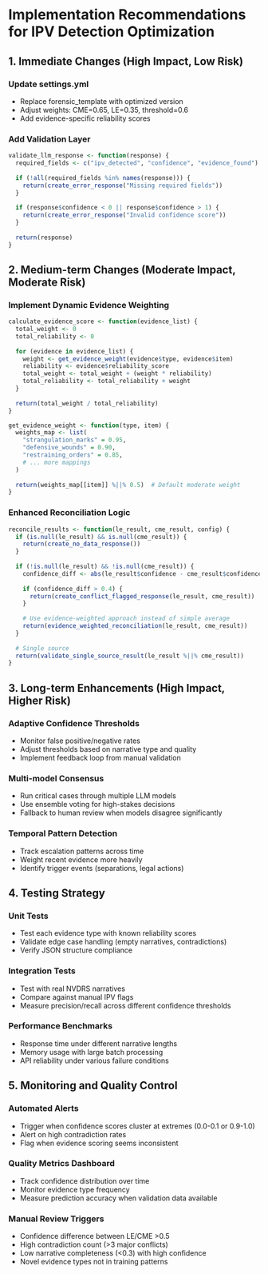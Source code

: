 # Implementation Recommendations for IPV Detection Optimization

## 1. Immediate Changes (High Impact, Low Risk)

### Update settings.yml
- Replace forensic_template with optimized version
- Adjust weights: CME=0.65, LE=0.35, threshold=0.6
- Add evidence-specific reliability scores

### Add Validation Layer
```r
validate_llm_response <- function(response) {
  required_fields <- c("ipv_detected", "confidence", "evidence_found")
  
  if (!all(required_fields %in% names(response))) {
    return(create_error_response("Missing required fields"))
  }
  
  if (response$confidence < 0 || response$confidence > 1) {
    return(create_error_response("Invalid confidence score"))
  }
  
  return(response)
}
```

## 2. Medium-term Changes (Moderate Impact, Moderate Risk)

### Implement Dynamic Evidence Weighting
```r
calculate_evidence_score <- function(evidence_list) {
  total_weight <- 0
  total_reliability <- 0
  
  for (evidence in evidence_list) {
    weight <- get_evidence_weight(evidence$type, evidence$item)
    reliability <- evidence$reliability_score
    total_weight <- total_weight + (weight * reliability)
    total_reliability <- total_reliability + weight
  }
  
  return(total_weight / total_reliability)
}

get_evidence_weight <- function(type, item) {
  weights_map <- list(
    "strangulation_marks" = 0.95,
    "defensive_wounds" = 0.90,
    "restraining_orders" = 0.85,
    # ... more mappings
  )
  
  return(weights_map[[item]] %||% 0.5)  # Default moderate weight
}
```

### Enhanced Reconciliation Logic
```r
reconcile_results <- function(le_result, cme_result, config) {
  if (is.null(le_result) && is.null(cme_result)) {
    return(create_no_data_response())
  }
  
  if (!is.null(le_result) && !is.null(cme_result)) {
    confidence_diff <- abs(le_result$confidence - cme_result$confidence)
    
    if (confidence_diff > 0.4) {
      return(create_conflict_flagged_response(le_result, cme_result))
    }
    
    # Use evidence-weighted approach instead of simple average
    return(evidence_weighted_reconciliation(le_result, cme_result))
  }
  
  # Single source
  return(validate_single_source_result(le_result %||% cme_result))
}
```

## 3. Long-term Enhancements (High Impact, Higher Risk)

### Adaptive Confidence Thresholds
- Monitor false positive/negative rates
- Adjust thresholds based on narrative type and quality
- Implement feedback loop from manual validation

### Multi-model Consensus
- Run critical cases through multiple LLM models
- Use ensemble voting for high-stakes decisions
- Fallback to human review when models disagree significantly

### Temporal Pattern Detection
- Track escalation patterns across time
- Weight recent evidence more heavily
- Identify trigger events (separations, legal actions)

## 4. Testing Strategy

### Unit Tests
- Test each evidence type with known reliability scores
- Validate edge case handling (empty narratives, contradictions)
- Verify JSON structure compliance

### Integration Tests  
- Test with real NVDRS narratives
- Compare against manual IPV flags
- Measure precision/recall across different confidence thresholds

### Performance Benchmarks
- Response time under different narrative lengths
- Memory usage with large batch processing
- API reliability under various failure conditions

## 5. Monitoring and Quality Control

### Automated Alerts
- Trigger when confidence scores cluster at extremes (0.0-0.1 or 0.9-1.0)
- Alert on high contradiction rates
- Flag when evidence scoring seems inconsistent

### Quality Metrics Dashboard
- Track confidence distribution over time
- Monitor evidence type frequency
- Measure prediction accuracy when validation data available

### Manual Review Triggers
- Confidence difference between LE/CME >0.5
- High contradiction count (>3 major conflicts)
- Low narrative completeness (<0.3) with high confidence
- Novel evidence types not in training patterns